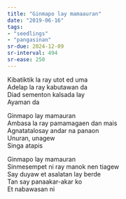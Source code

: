 ```yaml
---
title: "Ginmapo lay mamaauran"
date: "2019-06-16"
tags:
- "seedlings"
- "pangasinan"
sr-due: 2024-12-09
sr-interval: 494
sr-ease: 250
---
```


Kibatiktik la ray utot ed uma  
Adelap la ray kabutawan da  
Diad sementon kalsada lay  
Ayaman da  

Ginmapo lay mamauran  
Ambasa la ray pamamagaen dan mais  
Agnatatalosay andar na panaon  
Unuran, unagew  
Singa atapis  

Ginmapo lay mamauran  
Sinmesempet ni ray manok nen tiagew  
Say duyaw et asalatan lay berde  
Tan say panaakar-akar ko  
Et nabawasan ni  